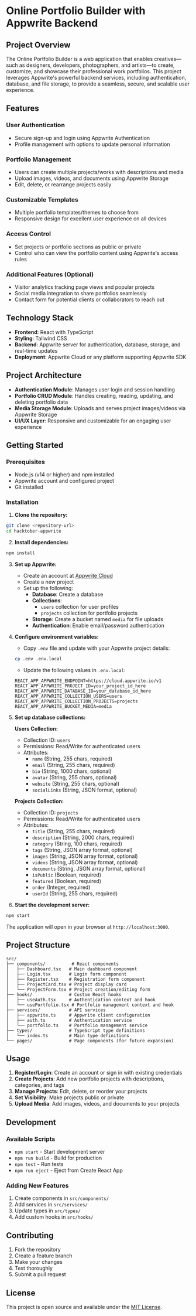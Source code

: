 # Online Portfolio Builder with Appwrite Backend

## Project Overview
The Online Portfolio Builder is a web application that enables creatives—such as designers, developers, photographers, and artists—to create, customize, and showcase their professional work portfolios. This project leverages Appwrite's powerful backend services, including authentication, database, and file storage, to provide a seamless, secure, and scalable user experience.

## Features

### User Authentication
- Secure sign-up and login using Appwrite Authentication
- Profile management with options to update personal information

### Portfolio Management
- Users can create multiple projects/works with descriptions and media
- Upload images, videos, and documents using Appwrite Storage
- Edit, delete, or rearrange projects easily

### Customizable Templates
- Multiple portfolio templates/themes to choose from
- Responsive design for excellent user experience on all devices

### Access Control
- Set projects or portfolio sections as public or private
- Control who can view the portfolio content using Appwrite's access rules

### Additional Features (Optional)
- Visitor analytics tracking page views and popular projects
- Social media integration to share portfolios seamlessly
- Contact form for potential clients or collaborators to reach out

## Technology Stack
- **Frontend**: React with TypeScript
- **Styling**: Tailwind CSS
- **Backend**: Appwrite server for authentication, database, storage, and real-time updates
- **Deployment**: Appwrite Cloud or any platform supporting Appwrite SDK

## Project Architecture
- **Authentication Module**: Manages user login and session handling
- **Portfolio CRUD Module**: Handles creating, reading, updating, and deleting portfolio data
- **Media Storage Module**: Uploads and serves project images/videos via Appwrite Storage
- **UI/UX Layer**: Responsive and customizable for an engaging user experience

## Getting Started

### Prerequisites
- Node.js (v14 or higher) and npm installed
- Appwrite account and configured project
- Git installed

### Installation

1. **Clone the repository:**
```bash
git clone <repository-url>
cd hacktober-appwrite
```

2. **Install dependencies:**
```bash
npm install
```

3. **Set up Appwrite:**
   - Create an account at [Appwrite Cloud](https://cloud.appwrite.io)
   - Create a new project
   - Set up the following:
     - **Database**: Create a database
     - **Collections**: 
       - `users` collection for user profiles
       - `projects` collection for portfolio projects
     - **Storage**: Create a bucket named `media` for file uploads
     - **Authentication**: Enable email/password authentication

4. **Configure environment variables:**
   - Copy `.env` file and update with your Appwrite project details:
   ```bash
   cp .env .env.local
   ```
   - Update the following values in `.env.local`:
   ```
   REACT_APP_APPWRITE_ENDPOINT=https://cloud.appwrite.io/v1
   REACT_APP_APPWRITE_PROJECT_ID=your_project_id_here
   REACT_APP_APPWRITE_DATABASE_ID=your_database_id_here
   REACT_APP_APPWRITE_COLLECTION_USERS=users
   REACT_APP_APPWRITE_COLLECTION_PROJECTS=projects
   REACT_APP_APPWRITE_BUCKET_MEDIA=media
   ```

5. **Set up database collections:**

   **Users Collection:**
   - Collection ID: `users`
   - Permissions: Read/Write for authenticated users
   - Attributes:
     - `name` (String, 255 chars, required)
     - `email` (String, 255 chars, required)
     - `bio` (String, 1000 chars, optional)
     - `avatar` (String, 255 chars, optional)
     - `website` (String, 255 chars, optional)
     - `socialLinks` (String, JSON format, optional)

   **Projects Collection:**
   - Collection ID: `projects`
   - Permissions: Read/Write for authenticated users
   - Attributes:
     - `title` (String, 255 chars, required)
     - `description` (String, 2000 chars, required)
     - `category` (String, 100 chars, required)
     - `tags` (String, JSON array format, optional)
     - `images` (String, JSON array format, optional)
     - `videos` (String, JSON array format, optional)
     - `documents` (String, JSON array format, optional)
     - `isPublic` (Boolean, required)
     - `featured` (Boolean, required)
     - `order` (Integer, required)
     - `userId` (String, 255 chars, required)

6. **Start the development server:**
```bash
npm start
```

The application will open in your browser at `http://localhost:3000`.

## Project Structure
```
src/
├── components/          # React components
│   ├── Dashboard.tsx   # Main dashboard component
│   ├── Login.tsx       # Login form component
│   ├── Register.tsx    # Registration form component
│   ├── ProjectCard.tsx # Project display card
│   └── ProjectForm.tsx # Project creation/editing form
├── hooks/              # Custom React hooks
│   ├── useAuth.tsx     # Authentication context and hook
│   └── usePortfolio.tsx # Portfolio management context and hook
├── services/           # API services
│   ├── appwrite.ts     # Appwrite client configuration
│   ├── auth.ts         # Authentication service
│   └── portfolio.ts    # Portfolio management service
├── types/              # TypeScript type definitions
│   └── index.ts        # Main type definitions
└── pages/              # Page components (for future expansion)
```

## Usage

1. **Register/Login**: Create an account or sign in with existing credentials
2. **Create Projects**: Add new portfolio projects with descriptions, categories, and tags
3. **Manage Projects**: Edit, delete, or reorder your projects
4. **Set Visibility**: Make projects public or private
5. **Upload Media**: Add images, videos, and documents to your projects

## Development

### Available Scripts
- `npm start` - Start development server
- `npm run build` - Build for production
- `npm test` - Run tests
- `npm run eject` - Eject from Create React App

### Adding New Features
1. Create components in `src/components/`
2. Add services in `src/services/`
3. Update types in `src/types/`
4. Add custom hooks in `src/hooks/`

## Contributing
1. Fork the repository
2. Create a feature branch
3. Make your changes
4. Test thoroughly
5. Submit a pull request

## License
This project is open source and available under the [MIT License](LICENSE).